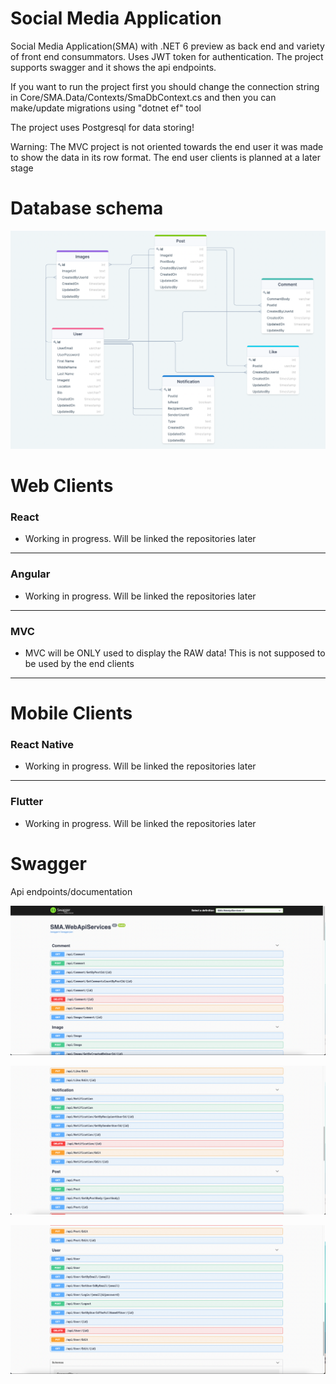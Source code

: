 # Social Media Application
Social Media Application(SMA) with .NET 6 preview as back end and variety of front end consummators.
Uses JWT token for authentication. The project supports swagger and it shows the api endpoints.

If you want to run the project first you should change the connection string in Core/SMA.Data/Contexts/SmaDbContext.cs and then you can make/update migrations
using "dotnet ef" tool

The project uses Postgresql for data storing!

Warning: The MVC project is not oriented towards the end user it was made to show the data in its row format. 
The end user clients is planned at a later stage


# Database schema

![SocalMediaApp Database Schema Diagram](./docs/SocalMediaAppDatabaseSchemaDiagram.png)



# Web Clients


### React
 
- Working in progress. Will be linked the repositories later
---

### Angular

-  Working in progress. Will be linked the repositories later

---

### MVC

- MVC will be ONLY used to display the RAW data! This is not supposed to be used by the end clients 

---

# Mobile Clients



### React Native

-  Working in progress. Will be linked the repositories later

---

### Flutter

-  Working in progress. Will be linked the repositories later


# Swagger 

Api endpoints/documentation

![Swagger1.png](./docs/Swagger1.png)

![Swagger2.png](./docs/Swagger2.png)

![Swagger3.png](./docs/Swagger3.png)

